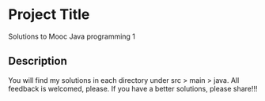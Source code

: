 # Project Title

Solutions to Mooc Java programming 1

## Description

You will find my solutions in each directory under src > main > java.
All feedback is welcomed, please. If you have a better solutions,
please share!!!
